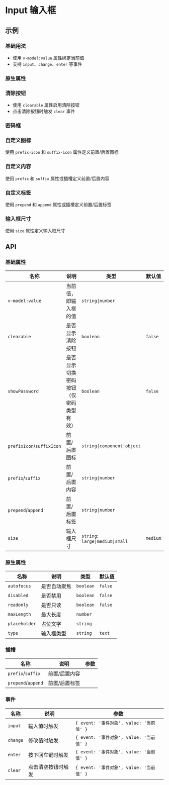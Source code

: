 # Input 输入框

## 示例

### 基础用法

- 使用 `v-model:value` 属性绑定当前值
- 支持 `input`、`change`、`enter` 等事件

<preview path="./demos/basic.vue"></preview>

### 原生属性

<!--@include: @/component/@parts/api-native.md-->

<preview path="./demos/native.vue"></preview>

### 清除按钮

- 使用 `clearable` 属性启用清除按钮
- 点击清除按钮时触发 `clear` 事件

<preview path="./demos/clearable.vue"></preview>

### 密码框

<preview path="./demos/password.vue"></preview>

### 自定义图标

<!--@include: @/component/@parts/guild-icon.md-->

使用 `prefix-icon` 和 `suffix-icon` 属性定义前置/后置图标
<preview path="./demos/icon.vue"></preview>

### 自定义内容

使用 `prefix` 和 `suffix` 属性或插槽定义前置/后置内容
<preview path="./demos/prefix-suffix.vue"></preview>

### 自定义标签

使用 `prepend` 和 `append` 属性或插槽定义前置/后置标签
<preview path="./demos/prepend-append.vue"></preview>

### 输入框尺寸

使用 `size` 属性定义输入框尺寸

<preview path="./demos/size.vue"></preview>

## API

### 基础属性

| 名称                      | 说明                                   | 类型                             | 默认值   |
| ------------------------- | -------------------------------------- | -------------------------------- | -------- |
| `v-model:value`           | 当前值，即输入框的值                   | `string\|number`                 |          |
| `clearable`               | 是否显示清除按钮                       | `boolean`                        | `false`  |
| `showPassword`            | 是否显示切换密码按钮（仅密码类型有效） | `boolean`                        | `false`  |
| `prefixIcon`/`suffixIcon` | 前置/后置图标                          | `string\|component\|object`      |          |
| `prefix`/`suffix`         | 前置/后置内容                          | `string\|number`                 |          |
| `prepend`/`append`        | 前置/后置标签                          | `string\|number`                 |          |
| `size`                    | 输入框尺寸                             | `string`: `large\|medium\|small` | `medium` |

### 原生属性

<!--@include: @/component/@parts/api-native.md-->

| 名称          | 说明         | 类型      | 默认值  |
| ------------- | ------------ | --------- | ------- |
| `autofocus`   | 是否自动聚焦 | `boolean` | `false` |
| `disabled`    | 是否禁用     | `boolean` | `false` |
| `readonly`    | 是否只读     | `boolean` | `false` |
| `maxLength`   | 最大长度     | `number`  |         |
| `placeholder` | 占位文字     | `string`  |         |
| `type`        | 输入框类型   | `string`  | `text`  |

### 插槽

| 名称               | 说明          | 参数 |
| ------------------ | ------------- | ---- |
| `prefix`/`suffix`  | 前置/后置内容 |      |
| `prepend`/`append` | 前置/后置标签 |      |

### 事件

| 名称     | 说明               | 参数                                     |
| -------- | ------------------ | ---------------------------------------- |
| `input`  | 输入值时触发       | `{ event: '事件对象', value: '当前值' }` |
| `change` | 修改值时触发       | `{ event: '事件对象', value: '当前值' }` |
| `enter`  | 按下回车键时触发   | `{ event: '事件对象', value: '当前值' }` |
| `clear`  | 点击清空按钮时触发 | `{ event: '事件对象', value: '当前值' }` |
